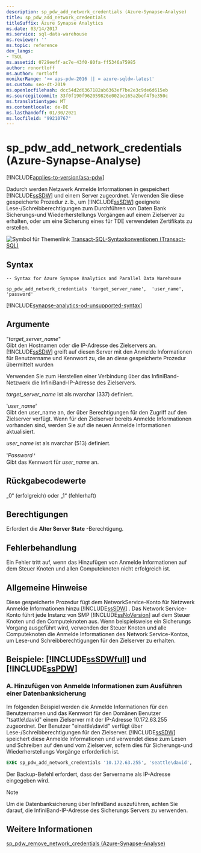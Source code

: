 ```yaml
---
description: sp_pdw_add_network_credentials (Azure-Synapse-Analyse)
title: sp_pdw_add_network_credentials
titleSuffix: Azure Synapse Analytics
ms.date: 03/14/2017
ms.service: sql-data-warehouse
ms.reviewer: ''
ms.topic: reference
dev_langs:
- TSQL
ms.assetid: 0729eeff-ac7e-43f0-80fa-ff5346a75985
author: ronortloff
ms.author: rortloff
monikerRange: '>= aps-pdw-2016 || = azure-sqldw-latest'
ms.custom: seo-dt-2019
ms.openlocfilehash: dcc54d2d6367182ab6363ef7be2e3c9de6d615eb
ms.sourcegitcommit: 33f0f190f962059826e002be165a2bef4f9e350c
ms.translationtype: MT
ms.contentlocale: de-DE
ms.lasthandoff: 01/30/2021
ms.locfileid: "99210767"
---
```

# <a name="sp_pdw_add_network_credentials-azure-synapse-analytics"></a>sp_pdw_add_network_credentials (Azure-Synapse-Analyse)
[!INCLUDE[applies-to-version/asa-pdw](../../includes/applies-to-version/asa-pdw.md)]

  Dadurch werden Netzwerk Anmelde Informationen in gespeichert [!INCLUDE[ssSDW](../../includes/sssdw-md.md)] und einem Server zugeordnet. Verwenden Sie diese gespeicherte Prozedur z. b., um [!INCLUDE[ssSDW](../../includes/sssdw-md.md)] geeignete Lese-/Schreibberechtigungen zum Durchführen von Daten Bank Sicherungs-und Wiederherstellungs Vorgängen auf einem Zielserver zu erhalten, oder um eine Sicherung eines für TDE verwendeten Zertifikats zu erstellen.  
  
 ![Symbol für Themenlink](../../database-engine/configure-windows/media/topic-link.gif "Symbol für Themenlink") [Transact-SQL-Syntaxkonventionen &#40;Transact-SQL&#41;](../../t-sql/language-elements/transact-sql-syntax-conventions-transact-sql.md)  
  
## <a name="syntax"></a>Syntax  
  
```syntaxsql  
-- Syntax for Azure Synapse Analytics and Parallel Data Warehouse  
  
sp_pdw_add_network_credentials 'target_server_name',  'user_name', 'password'  
```  
[!INCLUDE[synapse-analytics-od-unsupported-syntax](../../includes/synapse-analytics-od-unsupported-syntax.md)]

## <a name="arguments"></a>Argumente  
 "*target_server_name*"  
 Gibt den Hostnamen oder die IP-Adresse des Zielservers an. [!INCLUDE[ssSDW](../../includes/sssdw-md.md)] greift auf diesen Server mit den Anmelde Informationen für Benutzername und Kennwort zu, die an diese gespeicherte Prozedur übermittelt wurden  
  
 Verwenden Sie zum Herstellen einer Verbindung über das InfiniBand-Netzwerk die InfiniBand-IP-Adresse des Zielservers.  
  
 *target_server_name* ist als nvarchar (337) definiert.  
  
 '*user_name*'  
 Gibt den user_name an, der über Berechtigungen für den Zugriff auf den Zielserver verfügt. Wenn für den Zielserver bereits Anmelde Informationen vorhanden sind, werden Sie auf die neuen Anmelde Informationen aktualisiert.  
  
 *user_name* ist als nvarchar (513) definiert.  
  
 '*Password* ꞌ  
 Gibt das Kennwort für *user_name* an.  
  
## <a name="return-code-values"></a>Rückgabecodewerte  
 „0“ (erfolgreich) oder „1“ (fehlerhaft)  
  
## <a name="permissions"></a>Berechtigungen  
 Erfordert die **Alter Server State** -Berechtigung.  
  
## <a name="error-handling"></a>Fehlerbehandlung  
 Ein Fehler tritt auf, wenn das Hinzufügen von Anmelde Informationen auf dem Steuer Knoten und allen Computeknoten nicht erfolgreich ist.  
  
## <a name="general-remarks"></a>Allgemeine Hinweise  
 Diese gespeicherte Prozedur fügt dem NetworkService-Konto für Netzwerk Anmelde Informationen hinzu [!INCLUDE[ssSDW](../../includes/sssdw-md.md)] . Das Network Service-Konto führt jede Instanz von SMP [!INCLUDE[ssNoVersion](../../includes/ssnoversion-md.md)] auf dem Steuer Knoten und den Computeknoten aus. Wenn beispielsweise ein Sicherungs Vorgang ausgeführt wird, verwenden der Steuer Knoten und alle Computeknoten die Anmelde Informationen des Network Service-Kontos, um Lese-und Schreibberechtigungen für den Zielserver zu erhalten.  
  
## <a name="examples-sssdwfull-and-sspdw"></a>Beispiele: [!INCLUDE[ssSDWfull](../../includes/sssdwfull-md.md)] und [!INCLUDE[ssPDW](../../includes/sspdw-md.md)]  
  
### <a name="a-add-credentials-for-performing-a-database-backup"></a>A. Hinzufügen von Anmelde Informationen zum Ausführen einer Datenbanksicherung  
 Im folgenden Beispiel werden die Anmelde Informationen für den Benutzernamen und das Kennwort für den Domänen Benutzer "tsattle\david" einem Zielserver mit der IP-Adresse 10.172.63.255 zugeordnet. Der Benutzer "einattle\david" verfügt über Lese-/Schreibberechtigungen für den Zielserver. [!INCLUDE[ssSDW](../../includes/sssdw-md.md)] speichert diese Anmelde Informationen und verwendet diese zum Lesen und Schreiben auf den und vom Zielserver, sofern dies für Sicherungs-und Wiederherstellungs Vorgänge erforderlich ist.  
  
```sql  
EXEC sp_pdw_add_network_credentials '10.172.63.255', 'seattle\david', '********';  
```  
  
 Der Backup-Befehl erfordert, dass der Servername als IP-Adresse eingegeben wird.  
  
> [!NOTE]  
>  Um die Datenbanksicherung über InfiniBand auszuführen, achten Sie darauf, die InfiniBand-IP-Adresse des Sicherungs Servers zu verwenden.  
  
## <a name="see-also"></a>Weitere Informationen  
 [sp_pdw_remove_network_credentials &#40;Azure-Synapse-Analyse&#41;](../../relational-databases/system-stored-procedures/sp-pdw-remove-network-credentials-sql-data-warehouse.md)  
  
  

